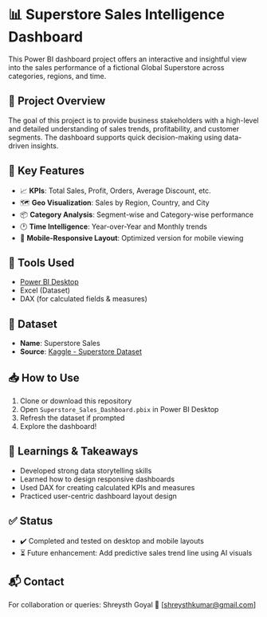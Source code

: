 # 📊 Superstore Sales Intelligence Dashboard

This Power BI dashboard project offers an interactive and insightful view into the sales performance of a fictional Global Superstore across categories, regions, and time.

## 🚀 Project Overview

The goal of this project is to provide business stakeholders with a high-level and detailed understanding of sales trends, profitability, and customer segments. The dashboard supports quick decision-making using data-driven insights.

## 📌 Key Features

- 📈 **KPIs**: Total Sales, Profit, Orders, Average Discount, etc.
- 🗺️ **Geo Visualization**: Sales by Region, Country, and City
- 📦 **Category Analysis**: Segment-wise and Category-wise performance
- 🕐 **Time Intelligence**: Year-over-Year and Monthly trends
- 📱 **Mobile-Responsive Layout**: Optimized version for mobile viewing

## 🧰 Tools Used

- [Power BI Desktop](https://powerbi.microsoft.com/)
- Excel (Dataset)
- DAX (for calculated fields & measures)

## 📂 Dataset

- **Name**: Superstore Sales
- **Source**: [Kaggle - Superstore Dataset](https://www.kaggle.com/datasets/vivek468/superstore-dataset-final)

## 📥 How to Use

1. Clone or download this repository
2. Open `Superstore_Sales_Dashboard.pbix` in Power BI Desktop
3. Refresh the dataset if prompted
4. Explore the dashboard!

## 🧠 Learnings & Takeaways

- Developed strong data storytelling skills
- Learned how to design responsive dashboards
- Used DAX for creating calculated KPIs and measures
- Practiced user-centric dashboard layout design

## ✅ Status

- ✔️ Completed and tested on desktop and mobile layouts
- ⏳ Future enhancement: Add predictive sales trend line using AI visuals

## 📬 Contact

For collaboration or queries:
Shreysth Goyal 
📧 [shreysthkumar@gmail.com]  


